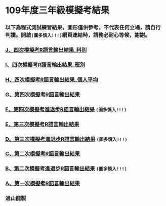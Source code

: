 # 109年度三年級模擬考結果

### 以下為程式測試練習結果，圖形僅供參考，不代表任何立場，請自行判讀。開啟`(圖多慎入!!!)`網頁連結時，請務必耐心等候，謝謝。
### [J、四次模擬考R語言輸出結果_科別](https://tjjh.shinyapps.io/109MTS/)
### [I、四次模擬考R語言輸出結果_班別](https://tjjh.shinyapps.io/109MTC/)
### [H、四次模擬考R語言輸出結果_個人平均](https://github.com/tjjh/109MT/)
### [G、第四次模擬考R語言輸出結果](https://github.com/tjjh/109MT/R109a04-ggplotly.RMD.html)
### [F、第四次模擬考進退步R語言輸出結果](https://github.com/tjjh/109MT/R109a03.a04.without.loop-ggplotly.RMD) `(圖多慎入!!!)`
### [E、第三次模擬考R語言輸出結果](https://github.com/tjjh/109MT/R109a03-ggplotly.RMD.html)
### [D、第三次模擬考進退步R語言輸出結果](https://github.com/tjjh/109MT/R109a02.a03.without.loop-ggplotly.RMD) `(圖多慎入!!!)`
### [C、第二次模擬考R語言輸出結果](https://github.com/tjjh/109MT/R109a02-ggplotly.RMD.html)
### [B、第二次模擬考進退步R語言輸出結果](https://github.com/tjjh/109MT/R109a01.a02.without.loop-ggplotly.RMD.html) `(圖多慎入!!!)`
### [A、第一次模擬考R語言輸出結果](https://github.com/tjjh/109MT/R109a01-ggplotly.RMD.html)

### 過山龍製
